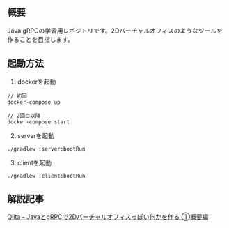 ## 概要
Java gRPCの学習用レポジトリです。2Dバーチャルオフィスのようなツールを作ることを目指します。

## 起動方法
1. dockerを起動
```
// 初回
docker-compose up

// 2回目以降
docker-compose start
```
2. serverを起動
```
./gradlew :server:bootRun
```
3. clientを起動
```
./gradlew :client:bootRun
```

## 解説記事
[Qiita - JavaとgRPCで2Dバーチャルオフィスっぽい何かを作る ①概要編](https://qiita.com/kdr250/items/7a82ceaea3ae4a0ec917)
